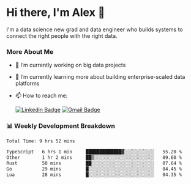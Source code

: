 # Hi there, I'm Alex  👋

I'm a data science new grad and data engineer who builds systems to connect the right people with the right data. 

### More About Me

- 🔭 I’m currently working on big data projects
- 🌱 I’m currently learning more about building enterprise-scaled data platforms
- 📫 How to reach me:

  [![Linkedin Badge](https://img.shields.io/badge/LinkedIn-0077B5?style=for-the-badge&logo=linkedin&logoColor=white)](https://www.linkedin.com/in/itsalexchen) [![Gmail Badge](https://img.shields.io/badge/Gmail-D14836?style=for-the-badge&logo=gmail&logoColor=white)](mailto:itsalexchen@gmail.com)




### 📊 Weekly Development Breakdown
<!--START_SECTION:waka-->

```txt
Total Time: 9 hrs 52 mins

TypeScript   6 hrs 1 min     █████████████▓░░░░░░░░░░░   55.20 %
Other        1 hr 2 mins     ██▒░░░░░░░░░░░░░░░░░░░░░░   09.60 %
Rust         50 mins         ██░░░░░░░░░░░░░░░░░░░░░░░   07.64 %
Go           29 mins         █░░░░░░░░░░░░░░░░░░░░░░░░   04.45 %
Lua          28 mins         █░░░░░░░░░░░░░░░░░░░░░░░░   04.35 %
```

<!--END_SECTION:waka-->

